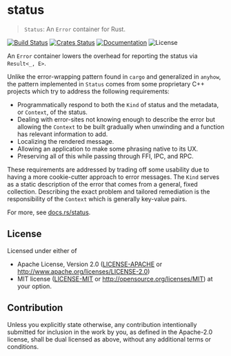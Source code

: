 # status

> `Status`: An `Error` container for Rust.

[![Build Status](https://travis-ci.org/epage/status.svg?branch=master)](https://travis-ci.org/epage/status)
[![Crates Status](https://img.shields.io/crates/v/status.svg)](https://crates.io/crates/status)
[![Documentation](https://img.shields.io/badge/docs-master-blue.svg)][Documentation]
![License](https://img.shields.io/crates/l/status.svg)

An `Error` container lowers the overhead for reporting the status via `Result<_, E>`.

Unlike the error-wrapping pattern found in `cargo` and generalized in `anyhow`, the pattern
implemented in `Status` comes from some proprietary C++ projects which try to address the
following requirements:
- Programmatically respond to both the `Kind` of status and the metadata, or `Context`, of
  the status.
- Dealing with error-sites not knowing enough to describe the error but allowing the
  `Context` to be built gradually when unwinding and a function has relevant information to
  add.
- Localizing the rendered message.
- Allowing an application to make some phrasing native to its UX.
- Preserving all of this while passing through FFI, IPC, and RPC.

These requirements are addressed by trading off some usability due to having a more
cookie-cutter approach to error messages.  The `Kind` serves as a static description of the
error that comes from a general, fixed collection.  Describing the exact problem and tailored
remediation is the responsibility of the `Context` which is generally key-value pairs.

For more, see [docs.rs/status][Documentation].

## License

Licensed under either of

 * Apache License, Version 2.0 ([LICENSE-APACHE](LICENSE-APACHE) or http://www.apache.org/licenses/LICENSE-2.0)
 * MIT license ([LICENSE-MIT](LICENSE-MIT) or http://opensource.org/licenses/MIT)
  at your option.

## Contribution

Unless you explicitly state otherwise, any contribution intentionally
submitted for inclusion in the work by you, as defined in the
Apache-2.0 license, shall be dual licensed as above, without any
additional terms or conditions.

[Documentation]: https://docs.rs/status

